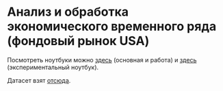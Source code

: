 # Aнализ и обработка экономического временного ряда (фондовый рынок USA)

Посмотреть ноутбуки можно [здесь](https://datalore.jetbrains.com/view/notebook/8SgfIhdf01a2Ii6PCbh3NX) (основная и работа) и [здесь](https://datalore.jetbrains.com/view/notebook/2zrTqV1uiNdcPDXBYk4yeb) (экспериментальный ноутбук).

Датасет взят [отсюда](https://datalore.jetbrains.com/view/notebook/2zrTqV1uiNdcPDXBYk4yeb).
